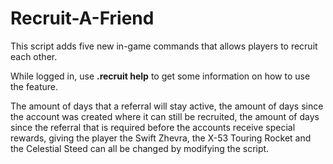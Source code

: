 # Recruit-A-Friend
This script adds five new in-game commands that allows players to recruit each other.

While logged in, use **.recruit help** to get some information on how to use the feature.

The amount of days that a referral will stay active, the amount of days since the account was created where it can still be recruited, the amount of days since the referral that is required before the accounts receive special rewards, giving the player the Swift Zhevra, the X-53 Touring Rocket and the Celestial Steed can all be changed by modifying the script.
